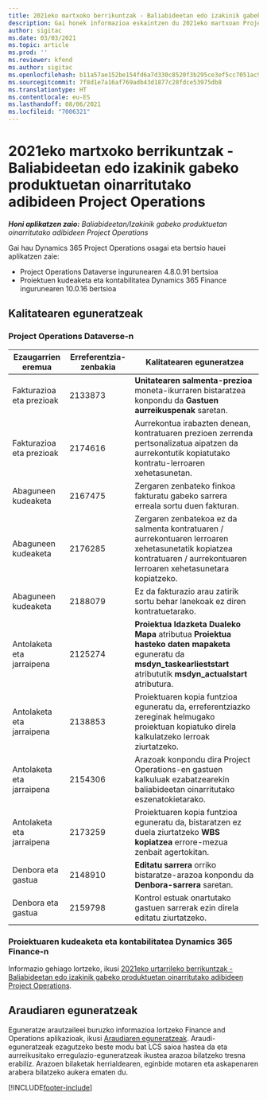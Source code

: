 ```yaml
---
title: 2021eko martxoko berrikuntzak - Baliabideetan edo izakinik gabeko produktuetan oinarritutako adibideen Project Operations
description: Gai honek informazioa eskaintzen du 2021eko martxoan Project Operations bertsioan eskuragarri dauden kalitate-eguneratzeei buruz, baliabideetan / stockean oinarritutako egoeretarako.
author: sigitac
ms.date: 03/03/2021
ms.topic: article
ms.prod: ''
ms.reviewer: kfend
ms.author: sigitac
ms.openlocfilehash: b11a57ae152be154fd6a7d330c8520f3b295ce3ef5cc7051ac9b343e3bcdbe12
ms.sourcegitcommit: 7f8d1e7a16af769adb43d1877c28fdce53975db8
ms.translationtype: HT
ms.contentlocale: eu-ES
ms.lasthandoff: 08/06/2021
ms.locfileid: "7006321"
---
```

# <a name="whats-new-march-2021---project-operations-for-resourcenon-stocked-based-scenarios"></a>2021eko martxoko berrikuntzak - Baliabideetan edo izakinik gabeko produktuetan oinarritutako adibideen Project Operations

_**Honi aplikatzen zaio:** Baliabideetan/Izakinik gabeko produktuetan oinarritutako adibideen Project Operations_

Gai hau Dynamics 365 Project Operations osagai eta bertsio hauei aplikatzen zaie:

- Project Operations Dataverse ingurunearen 4.8.0.91 bertsioa 
- Proiektuen kudeaketa eta kontabilitatea Dynamics 365 Finance ingurunearen 10.0.16 bertsioa 

## <a name="quality-updates"></a>Kalitatearen eguneratzeak

### <a name="project-operations-on-dataverse"></a>Project Operations Dataverse-n


| **Ezaugarrien eremua** | **Erreferentzia-zenbakia** | **Kalitatearen eguneratzea** |
| --- | --- | --- |
| Fakturazioa eta prezioak | 2133873 | **Unitatearen salmenta-prezioa** moneta-ikurraren bistaratzea konpondu da **Gastuen aurreikuspenak** saretan. |
| Fakturazioa eta prezioak | 2174616 | Aurrekontua irabazten denean, kontratuaren prezioen zerrenda pertsonalizatua aipatzen da aurrekontutik kopiatutako kontratu-lerroaren xehetasunetan. |
| Abaguneen kudeaketa | 2167475 | Zergaren zenbateko finkoa fakturatu gabeko sarrera erreala sortu duen fakturan. |
| Abaguneen kudeaketa | 2176285 | Zergaren zenbatekoa ez da salmenta kontratuaren / aurrekontuaren lerroaren xehetasunetatik kopiatzea kontratuaren / aurrekontuaren lerroaren xehetasunetara kopiatzeko. |
| Abaguneen kudeaketa | 2188079 | Ez da fakturazio arau zatirik sortu behar lanekoak ez diren kontratuetarako. |
| Antolaketa eta jarraipena | 2125274 | **Proiektua Idazketa Dualeko Mapa** atributua **Proiektua hasteko daten mapaketa** eguneratu da **msdyn\_taskearlieststart** atribututik **msdyn\_actualstart** atributura. |
| Antolaketa eta jarraipena | 2138853 | Proiektuaren kopia funtzioa eguneratu da, erreferentziazko zereginak helmugako proiektuan kopiatuko direla kalkulatzeko lerroak ziurtatzeko. |
| Antolaketa eta jarraipena | 2154306 | Arazoak konpondu dira Project Operations-en gastuen kalkuluak ezabatzearekin baliabideetan oinarritutako eszenatokietarako. |
| Antolaketa eta jarraipena | 2173259 | Proiektuaren kopia funtzioa eguneratu da, bistaratzen ez duela ziurtatzeko **WBS kopiatzea** errore-mezua zenbait agertokitan. |
| Denbora eta gastua | 2148910 | **Editatu sarrera** orriko bistaratze-arazoa konpondu da **Denbora-sarrera** saretan. |
| Denbora eta gastua | 2159798 | Kontrol estuak onartutako gastuen sarrerak ezin direla editatu ziurtatzeko. |

### <a name="project-management-and-accounting-on-dynamics-365-finance"></a>Proiektuaren kudeaketa eta kontabilitatea Dynamics 365 Finance-n

Informazio gehiago lortzeko, ikusi [2021eko urtarrileko berrikuntzak - Baliabideetan edo izakinik gabeko produktuetan oinarritutako adibideen Project Operations](whats-new-jan-2021-resource-based.md).

## <a name="regulatory-updates"></a>Araudiaren eguneratzeak

Eguneratze arautzaileei buruzko informazioa lortzeko Finance and Operations aplikazioak, ikusi [Araudiaren eguneratzeak](/dynamics365/finance/localizations/regulatory-updates). Araudi-eguneratzeak ezagutzeko beste modu bat LCS saioa hastea da eta aurreikusitako erregulazio-eguneratzeak ikustea arazoa bilatzeko tresna erabiliz. Arazoen bilaketak herrialdearen, eginbide motaren eta askapenaren arabera bilatzeko aukera ematen du.


[!INCLUDE[footer-include](../includes/footer-banner.md)]
